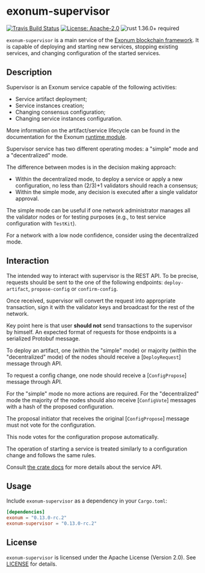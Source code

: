 # exonum-supervisor

[![Travis Build Status](https://img.shields.io/travis/exonum/exonum/master.svg?label=Linux%20Build)](https://travis-ci.com/exonum/exonum)
[![License: Apache-2.0](https://img.shields.io/github/license/exonum/exonum.svg)](https://github.com/exonum/exonum/blob/master/LICENSE)
![rust 1.36.0+ required](https://img.shields.io/badge/rust-1.36.0+-blue.svg?label=Required%20Rust)

`exonum-supervisor` is a main service of the [Exonum blockchain framework](https://exonum.com/).
It is capable of deploying and starting new services,
stopping existing services, and changing configuration of the started services.

## Description

Supervisor is an Exonum service capable of the following activities:

- Service artifact deployment;
- Service instances creation;
- Changing consensus configuration;
- Changing service instances configuration.

More information on the artifact/service lifecycle can be found in the
documentation for the Exonum [runtime module][runtime-docs].

Supervisor service has two different operating modes: a "simple" mode and a
"decentralized" mode.

The difference between modes is in the decision making approach:

- Within the decentralized mode, to deploy a service or apply a new
  configuration, no less than (2/3)+1 validators should reach a consensus;
- Within the simple mode, any decision is executed after a single validator
  approval.

The simple mode can be useful if one network administrator manages all the
validator nodes or for testing purposes (e.g., to test service configuration
with `TestKit`).

For a network with a low node confidence, consider using the decentralized
mode.

## Interaction

The intended way to interact with supervisor is the REST API. To be precise,
requests should be sent to the one of the following endpoints:
`deploy-artifact`, `propose-config` or `confirm-config`.

Once received, supervisor will convert the request into appropriate
transaction, sign it with the validator keys and broadcast for the
rest of the network.

Key point here is that user **should not** send transactions to the supervisor
by himself. An expected format of requests for those endpoints is a serialized
Protobuf message.

To deploy an artifact, one (within the "simple" mode) or majority (within the
"decentralized" mode) of the nodes should receive a [`DeployRequest`] message
through API.

To request a config change, one node should receive a [`ConfigPropose`] message
through API.

For the "simple" mode no more actions are required. For the "decentralized"
mode the majority of the nodes should also receive [`ConfigVote`] messages
with a hash of the proposed configuration.

The proposal initiator that receives the original [`ConfigPropose`] message
must not vote for the configuration.

This node votes for the configuration propose automatically.

The operation of starting a service is treated similarly to a configuration
change and follows the same rules.

Consult [the crate docs](https://docs.rs/exonum-supervisor) for more details
about the service API.

## Usage

Include `exonum-supervisor` as a dependency in your `Cargo.toml`:

```toml
[dependencies]
exonum = "0.13.0-rc.2"
exonum-supervisor = "0.13.0-rc.2"
```

## License

`exonum-supervisor` is licensed under the Apache License (Version 2.0).
See [LICENSE](LICENSE) for details.

[runtime-docs]: https://docs.rs/exonum/latest/exonum/runtime/index.html
